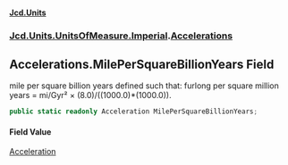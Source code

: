 #### [Jcd.Units](index 'index')
### [Jcd.Units.UnitsOfMeasure.Imperial](Jcd.Units.UnitsOfMeasure.Imperial 'Jcd.Units.UnitsOfMeasure.Imperial').[Accelerations](Accelerations 'Jcd.Units.UnitsOfMeasure.Imperial.Accelerations')

## Accelerations.MilePerSquareBillionYears Field

mile per square billion years defined such that: furlong per square million years = mi/Gyr² ×
(8.0)/((1000.0)*(1000.0)).

```csharp
public static readonly Acceleration MilePerSquareBillionYears;
```

#### Field Value
[Acceleration](Acceleration 'Jcd.Units.UnitTypes.Acceleration')
